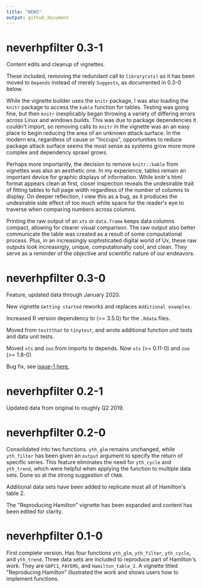 ```yaml
---
title: "NEWS"
output: github_document
---
```


# neverhpfilter 0.3-1

Content edits and cleanup of vignettes. 

These included, removing the redundant call to `library(xts)` as it has been
moved to `Depends` instead of merely `Suggests`, as documented in 0.3-0 below.

While the vignette builder uses the `knitr` package, I was also loading the 
`knitr` package to access the `kable` function for tables. Testing was going 
fine, but then `knitr` inexplicably began throwing a variety of differing errors 
across Linux and windows builds. This was due to package dependencies it couldn't 
import, so removing calls to `knitr` in the vignette was an an easy place to 
begin reducing the area of an unknown attack surface. In the modern era, 
regardless of cause or "hiccups", opportunities to reduce package attack surface
seems the most sense as systems grow more more complex and dependency sprawl grows.

Perhaps more importantly, the decision to remove `knitr::kable` from vignettes
was also an aesthetic one. In my experience, tables remain an important device 
for graphic displays of information. While knitr's html format appears clean at 
first, closer inspection reveals the undesirable trait of fitting tables to full 
page width regardless of the number of columns to display. On deeper reflection, 
I view this as a bug, as it produces the undesirable side effect of too much 
white space for the reader's eye to traverse when comparing numbers across columns.

Printing the raw output of an `xts` or `data.frame` keeps data columns compact,
allowing for clearer visual comparison. The raw output also better communicate 
the table was created as a result of some computational process. Plus, in an 
increasingly sophisticated digital world of Ux, these raw outputs look increasingly, unique, computationally cool, and clean. They serve as a reminder of the objective 
and scientific nature of our endeavors.


# neverhpfilter 0.3-0

Feature, updated data through January 2020.

New vignette `Getting started` reworks and replaces `Additional examples`.

Increased R version dependency to (>= 3.5.0) for the `.Rdata` files.

Moved from `testtthat` to `tinytest`, and wrote additional function unit tests 
and data unit tests.

Moved `xts` and `zoo` from imports to depends. Now `xts` (>= 0.11-0) and `zoo` (>= 1.8-0)

Bug fix, see [issue-1 here.](https://github.com/JustinMShea/neverhpfilter/issues/1)


# neverhpfilter 0.2-1

Updated data from original to roughly Q2 2019.

# neverhpfilter 0.2-0

Consolidated into two functions. `yth_glm` remains unchanged, while
`yth_filter` has been given an `output` argument to specify the return of specific series. This feature eliminates the need for `yth_cycle` and `yth_trend`, which were helpful when applying the function to multiple data sets.
Done so at the strong suggestion of `CRAN`.

Additional data sets have been added to replicate most all of Hamilton's table 2.

The "Reproducing Hamilton" vignette has been expanded and content has been edited
for clarity.


# neverhpfilter 0.1-0

First complete version. Has four functions `yth_glm`, `yth_filter`, `yth_cycle`, and 
`yth_trend`. Three data sets are included to reproduce part of Hamilton's work.
They are `GDPC1`, `PAYEMS`, and `Hamilton_table_2`. A vignette titled "Reproducing Hamilton" illustrated the work and shows users how to implement functions.

